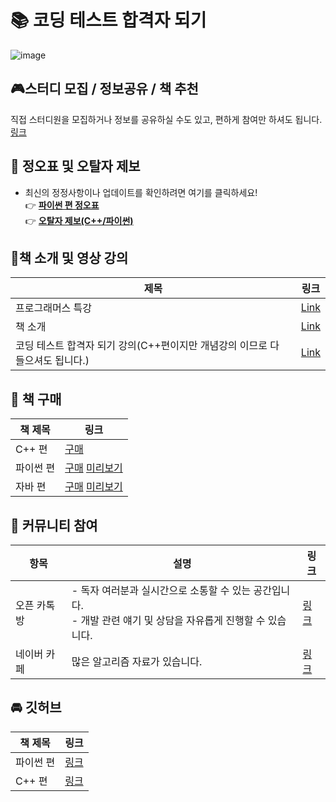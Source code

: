 # 📚 코딩 테스트 합격자 되기

![image](https://github.com/dremdeveloper/codingtest_python/assets/131899974/b31384f5-594a-4f39-9d35-ac8f49317c35)


## 🎮스터디 모집 / 정보공유 / 책 추천
직접 스터디원을 모집하거나 정보를 공유하실 수도 있고, 편하게 참여만 하셔도 됩니다.<br>
[링크](https://docs.google.com/spreadsheets/d/1-p4O5G75vnG6jyxnkY5zamydzgro_68Z21NU5Eumxfc/edit?usp=sharing)


## 📝 정오표 및 오탈자 제보

- 최신의 정정사항이나 업데이트를 확인하려면 여기를 클릭하세요!
  <br>👉 [**파이썬 편 정오표**](https://github.com/dremdeveloper/codingtest_python/blob/main/%EC%A0%95%EC%98%A4%ED%91%9C.md)
  <br>👉 [**오탈자 제보(C++/파이썬)**](https://forms.gle/xqnz13aaHgdBbhtDA)


## 🎥책 소개 및 영상 강의
| 제목 | 링크 |
|---------|------|
| 프로그래머스 특강 | [Link](https://youtu.be/9HNCr_fxtlc?si=hL5NYmHMV4j56AIt) |
| 책 소개| [Link](https://youtu.be/CLXFgptB81M) |
| 코딩 테스트 합격자 되기 강의(C++편이지만 개념강의 이므로 다 들으셔도 됩니다.)| [Link](https://inf.run/H9yxm) |
  


## 🛒 책 구매

| 책 제목 |  링크 |
| --- |  --- |
| C++ 편  | [구매](https://www.yes24.com/Product/Goods/123272392) |
| 파이썬 편 | [구매](https://www.yes24.com/Product/Goods/123272392)     [미리보기](https://wikidocs.net/book/13314) |
| 자바 편  | [구매](https://product.kyobobook.co.kr/detail/S000212576322)     [미리보기](https://wikidocs.net/book/14549) |


## 💬 커뮤니티 참여
| 항목 | 설명 | 링크 |
| --- | --- | --- |
| 오픈 카톡방 | - 독자 여러분과 실시간으로 소통할 수 있는 공간입니다. <br> - 개발 관련 얘기 및 상담을 자유롭게 진행할 수 있습니다. | [링크](https://open.kakao.com/o/gX0WnTCf) |
| 네이버 카페 | 많은 알고리즘 자료가 있습니다. | [링크](https://cafe.naver.com/dremdeveloper) |



## 🚘 깃허브
| 책 제목 | 링크 |
| --- | --- |
| 파이썬 편 | [링크](https://github.com/dremdeveloper/codingtest_python) |
| C++ 편 | [링크](https://github.com/dremdeveloper/codingtest_cpp) |

   

